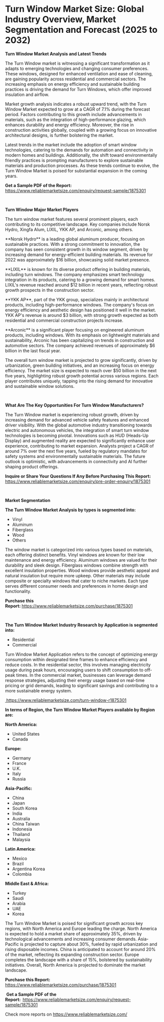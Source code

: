 <p><h1>Turn Window Market Size: Global Industry Overview, Market Segmentation and Forecast (2025 to 2032)</h1></p><p><strong>Turn Window Market Analysis and Latest Trends</strong></p>
<p><p>The Turn Window market is witnessing a significant transformation as it adapts to emerging technologies and changing consumer preferences. These windows, designed for enhanced ventilation and ease of cleaning, are gaining popularity across residential and commercial sectors. The increasing emphasis on energy efficiency and sustainable building practices is driving the demand for Turn Windows, which offer improved insulation and airflow.</p><p>Market growth analysis indicates a robust upward trend, with the Turn Window Market expected to grow at a CAGR of 7.1% during the forecast period. Factors contributing to this growth include advancements in materials, such as the integration of high-performance glazing, which enhances durability and energy efficiency. Moreover, the rise in construction activities globally, coupled with a growing focus on innovative architectural designs, is further bolstering the market.</p><p>Latest trends in the market include the adoption of smart window technologies, catering to the demands for automation and connectivity in modern homes and buildings. Additionally, the shift toward environmentally friendly practices is prompting manufacturers to explore sustainable materials and production processes. As these trends continue to evolve, the Turn Window Market is poised for substantial expansion in the coming years.</p></p>
<p><strong>Get a Sample PDF of the Report:&nbsp;</strong> <a href="https://www.reliablemarketsize.com/enquiry/request-sample/1875301?utm_campaign=2334&utm_medium=2&utm_source=Github&utm_content=ia&utm_term=05042025&utm_id=turn-window">https://www.reliablemarketsize.com/enquiry/request-sample/1875301</a></p>
<p>&nbsp;</p>
<p><strong>Turn Window Major Market Players</strong></p>
<p><p>The turn window market features several prominent players, each contributing to its competitive landscape. Key companies include Norsk Hydro, Xingfa Alum, LIXIL, YKK AP, and Arconic, among others.</p><p>**Norsk Hydro** is a leading global aluminum producer, focusing on sustainable practices. With a strong commitment to innovation, the company has seen consistent growth in its window segment, driven by increasing demand for energy-efficient building materials. Its revenue for 2022 was approximately $16 billion, showcasing solid market presence.</p><p>**LIXIL** is known for its diverse product offering in building materials, including turn windows. The company emphasizes smart technology integration in its products, catering to a growing demand for smart homes. LIXIL's revenue reached around $12 billion in recent years, reflecting robust growth prospects in the construction sector.</p><p>**YKK AP**, part of the YKK group, specializes mainly in architectural products, including high-performance windows. The company's focus on energy efficiency and aesthetic design has positioned it well in the market. YKK AP's revenue is around $3 billion, with strong growth expected as both residential and commercial construction projects increase.</p><p>**Arconic** is a significant player focusing on engineered aluminum products, including windows. With its emphasis on lightweight materials and sustainability, Arconic has been capitalizing on trends in construction and automotive sectors. The company achieved revenues of approximately $6 billion in the last fiscal year.</p><p>The overall turn window market is projected to grow significantly, driven by urbanization, green building initiatives, and an increasing focus on energy efficiency. The market size is expected to reach over $50 billion in the next five years, highlighting robust growth potential across various regions. Each player contributes uniquely, tapping into the rising demand for innovative and sustainable window solutions.</p></p>
<p>&nbsp;</p>
<p><strong>What Are The Key Opportunities For Turn Window Manufacturers?</strong></p>
<p><p>The Turn Window market is experiencing robust growth, driven by increasing demand for advanced vehicle safety features and enhanced driver visibility. With the global automotive industry transitioning towards electric and autonomous vehicles, the integration of smart turn window technologies is becoming pivotal. Innovations such as HUD (Heads-Up Display) and augmented reality are expected to significantly enhance user experience, contributing to market expansion. Analysts project a CAGR of around 7% over the next five years, fueled by regulatory mandates for safety systems and environmentally sustainable materials. The future outlook is optimistic, with advancements in connectivity and AI further shaping product offerings.</p></p>
<p><strong>Inquire or Share Your Questions If Any Before Purchasing This Report:</strong> <a href="https://www.reliablemarketsize.com/enquiry/pre-order-enquiry/1875301?utm_campaign=2334&utm_medium=2&utm_source=Github&utm_content=ia&utm_term=05042025&utm_id=turn-window">https://www.reliablemarketsize.com/enquiry/pre-order-enquiry/1875301</a></p>
<p>&nbsp;</p>
<p><strong>Market Segmentation</strong></p>
<p><strong>The Turn Window Market Analysis by types is segmented into:</strong></p>
<p><ul><li>Vinyl</li><li>Aluminum</li><li>Fiberglass</li><li>Wood</li><li>Others</li></ul></p>
<p><p>The window market is categorized into various types based on materials, each offering distinct benefits. Vinyl windows are known for their low maintenance and energy efficiency. Aluminum windows are valued for their durability and sleek design. Fiberglass windows combine strength with excellent insulation properties. Wood windows provide aesthetic appeal and natural insulation but require more upkeep. Other materials may include composite or specialty windows that cater to niche markets. Each type serves different consumer needs and preferences in home design and functionality.</p></p>
<p><strong>Purchase this Report:&nbsp;</strong><a href="https://www.reliablemarketsize.com/purchase/1875301?utm_campaign=2334&utm_medium=2&utm_source=Github&utm_content=ia&utm_term=05042025&utm_id=turn-window">https://www.reliablemarketsize.com/purchase/1875301</a></p>
<p>&nbsp;</p>
<p><strong>The Turn Window Market Industry Research by Application is segmented into:</strong></p>
<p><ul><li>Residential</li><li>Commercial</li></ul></p>
<p><p>Turn Window Market Application refers to the concept of optimizing energy consumption within designated time frames to enhance efficiency and reduce costs. In the residential sector, this involves managing electricity usage during peak hours, encouraging users to shift consumption to off-peak times. In the commercial market, businesses can leverage demand response strategies, adjusting their energy usage based on real-time pricing or grid demands, leading to significant savings and contributing to a more sustainable energy system.</p></p>
<p><a href="https://www.reliablemarketsize.com/turn-window-r1875301?utm_campaign=2334&utm_medium=2&utm_source=Github&utm_content=ia&utm_term=05042025&utm_id=turn-window">&nbsp;https://www.reliablemarketsize.com/turn-window-r1875301</a></p>
<p><strong>In terms of Region, the Turn Window Market Players available by Region are:</strong></p>
<p>
    <p> <strong> North America: </strong>
        <ul>
            <li>United States</li>
            <li>Canada</li>
        </ul>
        </p> 
    <p> <strong> Europe: </strong>
        <ul>
            <li>Germany</li>
            <li>France</li>
            <li>U.K.</li>
            <li>Italy</li>
            <li>Russia</li>
        </ul>
        </p> 
    <p> <strong> Asia-Pacific: </strong>
        <ul>
            <li>China</li>
            <li>Japan</li>
            <li>South Korea</li>
            <li>India</li>
            <li>Australia</li>
            <li>China Taiwan</li>
            <li>Indonesia</li>
            <li>Thailand</li>
            <li>Malaysia</li>
        </ul>
        </p> 
    <p> <strong> Latin America: </strong>
        <ul>
            <li>Mexico</li>
            <li>Brazil</li>
            <li>Argentina Korea</li>
            <li>Colombia</li>
        </ul>
        </p> 
    <p> <strong> Middle East & Africa: </strong>
        <ul>
            <li>Turkey</li>
            <li>Saudi</li>
            <li>Arabia</li>
            <li>UAE</li>
            <li>Korea</li>
        </ul>
    </p>
    </p>
<p><p>The Turn Window Market is poised for significant growth across key regions, with North America and Europe leading the charge. North America is expected to hold a market share of approximately 35%, driven by technological advancements and increasing consumer demands. Asia-Pacific is projected to capture about 30%, fueled by rapid urbanization and rising disposable incomes. China is anticipated to account for around 20% of the market, reflecting its expanding construction sector. Europe completes the landscape with a share of 15%, bolstered by sustainability initiatives. Overall, North America is projected to dominate the market landscape.</p></p>
<p><strong>Purchase this Report: </strong><a href="https://www.reliablemarketsize.com/purchase/1875301?utm_campaign=2334&utm_medium=2&utm_source=Github&utm_content=ia&utm_term=05042025&utm_id=turn-window">https://www.reliablemarketsize.com/purchase/1875301</a></p>
<p>&nbsp;<strong>Get a Sample PDF of the Report:&nbsp;&nbsp;</strong><a href="https://www.reliablemarketsize.com/enquiry/request-sample/1875301?utm_campaign=2334&utm_medium=2&utm_source=Github&utm_content=ia&utm_term=05042025&utm_id=turn-window">https://www.reliablemarketsize.com/enquiry/request-sample/1875301</a></p>
<p><strong></strong></p>
<p>Check more reports on <a href="https://www.reliablemarketsize.com/?utm_campaign=2334&utm_medium=2&utm_source=Github&utm_content=ia&utm_term=05042025&utm_id=turn-window">https://www.reliablemarketsize.com/</a></p>